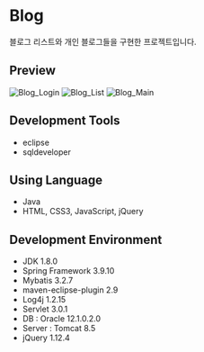 # Blog
블로그 리스트와 개인 블로그들을 구현한 프로젝트입니다.

Preview
---
![Blog_Login](https://user-images.githubusercontent.com/60736222/74742526-1644ab00-52a2-11ea-9ab8-af727ba726e3.PNG)
![Blog_List](https://user-images.githubusercontent.com/60736222/74742677-586dec80-52a2-11ea-9f7e-aa0e3af69189.PNG)
![Blog_Main](https://user-images.githubusercontent.com/60736222/74742683-5b68dd00-52a2-11ea-903b-ebbc0ffe3479.PNG)


Development Tools
---
* eclipse
* sqldeveloper


Using Language
---
* Java
* HTML, CSS3, JavaScript, jQuery


Development Environment
---
* JDK 1.8.0
* Spring Framework 3.9.10
* Mybatis 3.2.7
* maven-eclipse-plugin 2.9
* Log4j 1.2.15
* Servlet 3.0.1
* DB : Oracle 12.1.0.2.0
* Server : Tomcat 8.5
* jQuery 1.12.4
